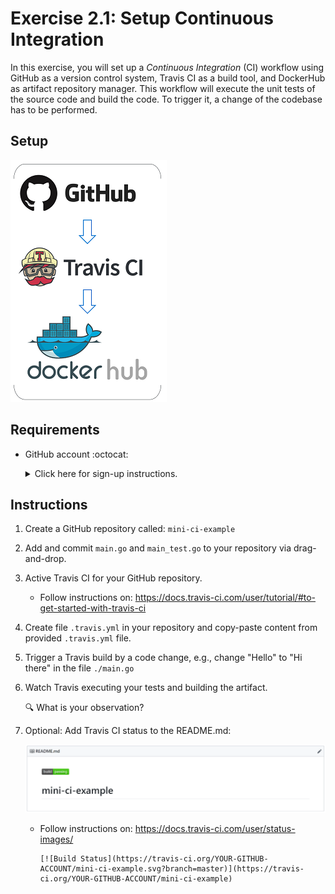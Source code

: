 # Exercise 2.1: Setup Continuous Integration

In this exercise, you will set up a *Continuous Integration* (CI) workflow using GitHub as a version control system, Travis CI as a build tool, and DockerHub as artifact repository manager. This workflow will execute the unit tests of the source code and build the code. To trigger it, a change of the codebase has to be performed. 

## Setup

![GitHub, Travis CI, DockerHub](./assets/lab_setup.png)

## Requirements

* GitHub account :octocat: 
    <details><summary>Click here for sign-up instructions.</summary>
    <p>

    To sign up:  https://github.com/join

    </p>
    </details>

## Instructions

1. Create a GitHub repository called: `mini-ci-example`

1. Add and commit `main.go` and `main_test.go` to your repository via drag-and-drop.

1. Active Travis CI for your GitHub repository.

    * Follow instructions on: https://docs.travis-ci.com/user/tutorial/#to-get-started-with-travis-ci

1. Create file `.travis.yml` in your repository and copy-paste content from provided `.travis.yml` file. 

1. Trigger a Travis build by a code change, e.g., change "Hello" to "Hi there" in the file `./main.go`

1. Watch Travis executing your tests and building the artifact.

    :mag: What is your observation? 

1. Optional: Add Travis CI status to the README.md: 

    ![Travis CI Status](./assets/travis_status.png)

    * Follow instructions on: https://docs.travis-ci.com/user/status-images/

        ```
        [![Build Status](https://travis-ci.org/YOUR-GITHUB-ACCOUNT/mini-ci-example.svg?branch=master)](https://travis-ci.org/YOUR-GITHUB-ACCOUNT/mini-ci-example)
        ```